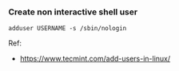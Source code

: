### Create non interactive shell user
```
adduser USERNAME -s /sbin/nologin
```

Ref:
* https://www.tecmint.com/add-users-in-linux/
